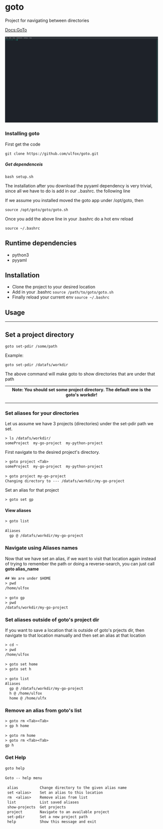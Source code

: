 # goto


Project for navigating between directories

[Docs:GoTo](https://blog.primef.org/blog/opt/2020-11-16/directory-aliases/)

![goto](https://github.com/ulfox/goto/blob/main/media/goto.gif)


### Installing goto

First get the code

    git clone https://github.com/ulfox/goto.git

##### Get dependenceis

    bash setup.sh

The installation after you download the pyyaml dependency is very trivial, since all we have to do is add in our ..bashrc. the following line

If we assume you installed moved the goto app under /opt/goto, then

    source /opt/goto/goto/goto.sh

Once you add the above line in your .bashrc do a hot env reload


    source ~/.bashrc


## Runtime dependencies
- python3
- pyyaml

##  Installation

- Clone the project to your desired location
- Add in your .bashrc `source /path/to/goto/goto.sh`
- Finally reload your current env `source ~/.bashrc`

## Usage

---
## **Set a project directory**

    goto set-pdir /some/path

Example:

    goto set-pdir /datafs/workdir

The above command will make goto to show directories that are under that path

| Note: You should set some project directory. The default one is the goto's workdir! |
| --- |
---

### Set aliases for your directories

Let us assume we have 3 projects (directories) under the set-pdir path we set.

    > ls /datafs/workdir/
    someProject  my-go-project  my-python-project
    

First navigate to the desired project's directory.

    > goto project <Tab>
    someProject  my-go-project  my-python-project

    > goto project my-go-project
    Changing directory to --- /datafs/workdir/my-go-project

Set an alias for that project

    > goto set gp

#### View aliases

    > goto list

    Aliases
      gp @ /datafs/workdir/my-go-project

### Navigate using Aliases names

Now that we have set an alias, if we want to visit that location again instead of trying to 
remember the path or doing a reverse-search, you can just call **goto alias_name**

    ## We are under $HOME
    > pwd
    /home/ulfox

    > goto gp
    > pwd
    /datafs/workdir/my-go-project

### Set aliases outside of goto's project dir

If you want to save a location that is outside of goto's prjects dir, then navigate to that location manually
and then set an alias at that location

    > cd ~
    > pwd
    /home/ulfox

    > goto set home
    > goto set h

    > goto list
    Aliases
      gp @ /datafs/workdir/my-go-project
      h @ /home/ulfox
      home @ /home/ulfx

### Remove an alias from goto's list

    > goto rm <Tab><Tab>
    > gp h home

    > goto rm home
    > goto rm <Tab><Tab>
    gp h

### Get Help

    goto help

    Goto -- help menu
    
     alias          Change directory to the given alias name
     set <alias>    Set an alias to this location
     rm  <alias>    Remove alias from list
     list           List saved aliases
     show-projects  Get projects
     project        Navigate to an available project
     set-pdir       Set a new project path
     help           Show this message and exit

